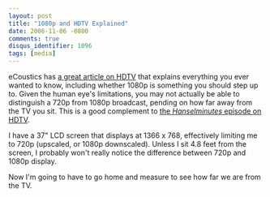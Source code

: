 ```yaml
---
layout: post
title: "1080p and HDTV Explained"
date: 2006-11-06 -0800
comments: true
disqus_identifier: 1096
tags: [media]
---
```

eCoustics has [a great article on
HDTV](http://forum.ecoustics.com/bbs/messages/34579/284986.html) that
explains everything you ever wanted to know, including whether 1080p is
something you should step up to. Given the human eye's limitations, you
may not actually be able to distinguish a 720p from 1080p broadcast,
pending on how far away from the TV you sit. This is a good complement
to [the *Hanselminutes* episode on
HDTV](http://www.hanselminutes.com/default.aspx?showID=46).

 I have a 37" LCD screen that displays at 1366 x 768, effectively
limiting me to 720p (upscaled, or 1080p downscaled). Unless I sit 4.8
feet from the screen, I probably won't really notice the difference
between 720p and 1080p display.

 Now I'm going to have to go home and measure to see how far we are from
the TV.
